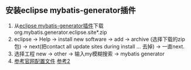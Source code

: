 ## 安装eclipse mybatis-generator插件
1. 从[eclipse mybatis-generator插件](https://github.com/mybatis/generator/releases)下载 org.mybatis.generator.eclipse.site*.zip
2. eclipse -> Help -> install new software -> add -> archive (选择下载的zip包) -> next(把contact all update sites during install ... 去掉) -> 一直next.
3. 选择工程 new -> other -> 输入my模糊搜索 -> mybatis generator 
4. [参考官网配置文件](http://www.mybatis.org/generator/quickstart.html) [参考2](http://www.mybatis.org/generator/configreference/xmlconfig.html)




